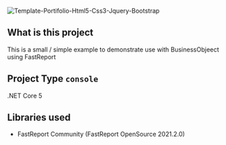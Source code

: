 ![Template-Portifolio-Html5-Css3-Jquery-Bootstrap](Images/BusinessObjectIntoFrxFile.png)

## What is this project

This is a small / simple example to demonstrate use with BusinessObjeect using FastReport 

## Project Type `console`

.NET Core 5

## Libraries used

- FastReport Community (FastReport OpenSource 2021.2.0)
